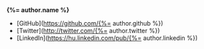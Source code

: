 **{%= author.name %}**
* [GitHub](https://github.com/{%= author.github %})
* [Twitter](http://twitter.com/{%= author.twitter %})
* [LinkedIn](https://hu.linkedin.com/pub/{%= author.linkedin %})

